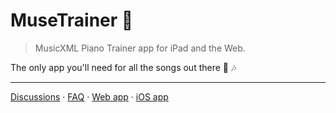 # MuseTrainer 🎹

> MusicXML Piano Trainer app for iPad and the Web.

The only app you'll need for all the songs out there 🎵 🎶

---

[Discussions][1] &middot; [FAQ][4] &middot; [Web app][2] &middot; [iOS app][3]


[1]: https://github.com/orgs/musetrainer/discussions
[2]: https://app.musetrainer.com
[3]: https://apps.apple.com/vn/app/musetrainer/id1663700878
[4]: https://musetrainer.com/support.html
